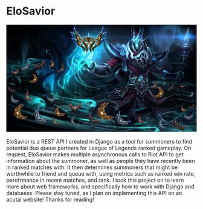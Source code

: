 # EloSavior

![alt text](https://github.com/moward98/EloSavior/blob/main/EloSavior.png)

EloSavior is a REST API I created in Django as a tool for summoners to find potential duo queue partners for League of Legends ranked gameplay. On request, EloSavior makes multiple asynchronous calls to Riot API to get information about the summoner, as well as people they have recently been in ranked matches with. It then determines summoners that might be worthwhile to friend and queue with, using metrics such as ranked win rate, perofrmance in recent matches, and rank. I took this project on to learn more about web frameworks, and specifically how to work with Django and databases. Please stay tuned, as I plan on implementing this API on an acutal website! Thanks for reading!


